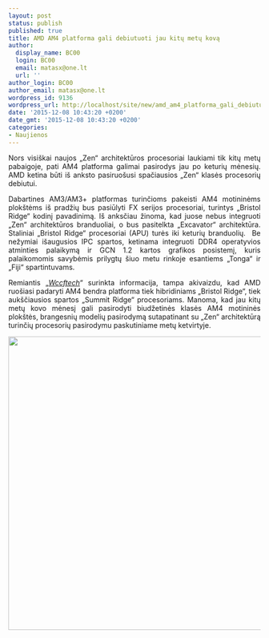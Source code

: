 ```yaml
---
layout: post
status: publish
published: true
title: AMD AM4 platforma gali debiutuoti jau kitų metų kovą
author:
  display_name: BC00
  login: BC00
  email: matasx@one.lt
  url: ''
author_login: BC00
author_email: matasx@one.lt
wordpress_id: 9136
wordpress_url: http://localhost/site/new/amd_am4_platforma_gali_debiutuoti_jau_kitu_metu_kova/
date: '2015-12-08 10:43:20 +0200'
date_gmt: '2015-12-08 10:43:20 +0200'
categories:
- Naujienos
---
```

<p style="text-align: justify;">
	Nors visi&scaron;kai naujos &bdquo;Zen&ldquo; architektūros procesoriai laukiami tik kitų metų pabaigoje, pati AM4 platforma galimai pasirodys jau po keturių mėnesių. AMD ketina būti i&scaron; anksto pasiruo&scaron;usi spačiausios &bdquo;Zen&ldquo; klasės procesorių debiutui.</p>
<p style="text-align: justify;">
	Dabartines AM3/AM3+ platformas turinčioms pakeisti AM4 motininėms plok&scaron;tėms i&scaron; pradžių bus pasiūlyti FX serijos procesoriai, turintys &bdquo;Bristol Ridge&ldquo; kodinį pavadinimą. I&scaron; anksčiau žinoma, kad juose nebus integruoti &bdquo;Zen&ldquo; architektūros branduoliai, o bus pasitelkta &bdquo;Excavator&ldquo; architektūra. Staliniai &bdquo;Bristol Ridge&ldquo; procesoriai (APU) turės iki keturių branduolių.&nbsp; Be nežymiai i&scaron;augusios IPC spartos, ketinama integruoti DDR4 operatyvios atminties palaikymą ir GCN 1.2 kartos grafikos posistemį, kuris palaikomomis savybėmis prilygtų &scaron;iuo metu rinkoje esantiems &bdquo;Tonga&ldquo; ir &bdquo;Fiji&ldquo; spartintuvams.</p>
<p style="text-align: justify;">
	Remiantis &bdquo;<a href="http://wccftech.com/amd-am4-motherboards-launch-q2-2016-for-bristol-ridge-apus/"><em>Wccftech</em></a>&ldquo; surinkta informacija, tampa akivaizdu, kad AMD ruo&scaron;iasi padaryti AM4 bendra platforma tiek hibridiniams &bdquo;Bristol Ridge&ldquo;, tiek auk&scaron;čiausios spartos &bdquo;Summit Ridge&ldquo; procesoriams. Manoma, kad jau kitų metų kovo mėnesį gali pasirodyti biudžetinės klasės AM4 motininės plok&scaron;tės, brangesnių modelių pasirodymą sutapatinant su &bdquo;Zen&ldquo; architektūrą turinčių procesorių pasirodymu paskutiniame metų ketvirtyje.</p>
<p style="text-align: justify;">
	<img alt="" src="http://technews.lt/userfiles/amdplansfor2016.png" style="width: 520px; height: 586px;" /></p>
